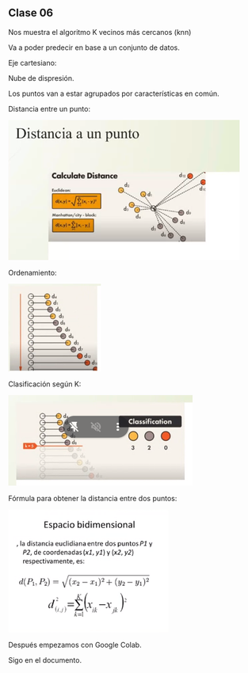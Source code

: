 ## Clase 06

Nos muestra el algoritmo K vecinos más cercanos (knn)

Va a poder predecir en base a un conjunto de datos.

Eje cartesiano:

Nube de dispresión.

Los puntos van a estar agrupados por características en común.

Distancia entre un punto:

![](./312-assets/ppt-21-seminario.png)

Ordenamiento:

![](./312-assets/ppt-22-seminario.png)

Clasificación según K:

![](./312-assets/ppt-23-seminario.png)

Fórmula para obtener la distancia entre dos puntos:

![](./312-assets/ppt-24-seminario.png)

Después empezamos con Google Colab.

Sigo en el documento.